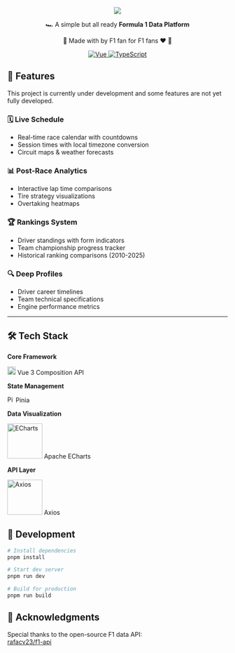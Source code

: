 <p align="center">   
    <img src="https://fonelify.netlify.app/logo.svg">
</p>

<p align="center">
  🏎️ A simple but all ready <strong>Formula 1 Data Platform</strong>
</p>

<p align="center">
  🏁 Made with by F1 fan for F1 fans ❤️ 🏁
</p>

<div align="center">
  <a href="https://vuejs.org/">
    <img src="https://img.shields.io/badge/Vue-3.4-green?logo=vuedotjs" alt="Vue">
  </a>
  <a href="https://www.typescriptlang.org/">
    <img src="https://img.shields.io/badge/TypeScript-5.0+-3178C6?logo=typescript" alt="TypeScript">
  </a>
</div>

## 🚀 Features

This project is currently under development and some features are not yet fully developed.

### 🗓️ Live Schedule

- Real-time race calendar with countdowns
- Session times with local timezone conversion
- Circuit maps & weather forecasts

### 📊 Post-Race Analytics

- Interactive lap time comparisons
- Tire strategy visualizations
- Overtaking heatmaps

### 🏆 Rankings System

- Driver standings with form indicators
- Team championship progress tracker
- Historical ranking comparisons (2010-2025)

### 🔍 Deep Profiles

- Driver career timelines
- Team technical specifications
- Engine performance metrics

---

## 🛠 Tech Stack

**Core Framework**

[<img style="width: 19px;" src="https://upload.wikimedia.org/wikipedia/commons/9/95/Vue.js_Logo_2.svg" width="40" alt="Vue">](https://vuejs.org/)
Vue 3 Composition API

**State Management**

[<img style="width: 15px;" src="https://pinia.vuejs.org/logo.svg" width="40" alt="Pinia">](https://pinia.vuejs.org/)
Pinia

**Data Visualization**

[<img src="https://echarts.apache.org/zh/images/logo.png" width="80" alt="ECharts">](https://echarts.apache.org/) Apache
ECharts

**API Layer**

[<img src="https://axios-http.com/assets/logo.svg" width="80" alt="Axios">](https://axios-http.com/) Axios

## 🚧 Development

```bash
# Install dependencies
pnpm install

# Start dev server
pnpm run dev

# Build for production
pnpm run build
```

## 🙏 Acknowledgments

Special thanks to the open-source F1 data API:  
[rafacv23/f1-api](https://github.com/rafacv23/f1-api)

